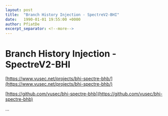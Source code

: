 ```yaml
---
layout: post
title:  "Branch History Injection - SpectreV2-BHI"
date:   1990-01-01 19:55:00 +0000
author: PfiatDe
excerpt_separator: <!--more-->
---
```


# Branch History Injection - SpectreV2-BHI

[https://www.vusec.net/projects/bhi-spectre-bhb/](https://www.vusec.net/projects/bhi-spectre-bhb/)

[https://github.com/vusec/bhi-spectre-bhb](https://github.com/vusec/bhi-spectre-bhb)

...
<!--more-->
